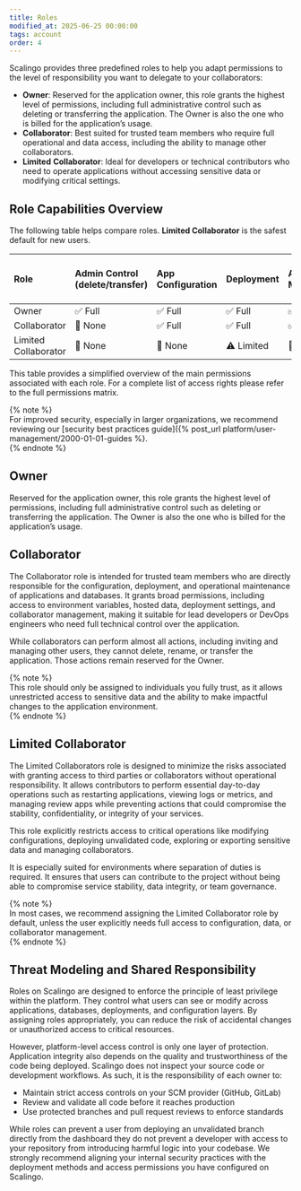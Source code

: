 ```yaml
---
title: Roles
modified_at: 2025-06-25 00:00:00
tags: account
order: 4
---
```


Scalingo provides three predefined roles to help you adapt permissions to the level of responsibility you want to delegate to your collaborators:

* **Owner**: Reserved for the application owner, this role grants the highest level of permissions, including full administrative control such as deleting or transferring the application. The Owner is also the one who is billed for the application’s usage.  
* **Collaborator**: Best suited for trusted team members who require full operational and data access, including the ability to manage other collaborators.  
* **Limited** **Collaborator**: Ideal for developers or technical contributors who need to operate applications without accessing sensitive data or modifying critical settings.

## Role Capabilities Overview

The following table helps compare roles. **Limited Collaborator** is the safest default for new users.

| Role | Admin Control (delete/transfer) | App Configuration | Deployment | Add-ons Management | Collaborator Management | Access to Data & Secrets |
| :---- | :---- | :---- | :---- | :---- | :---- | :---- |
| Owner | ✅ Full | ✅ Full | ✅ Full | ✅ Ful | ✅ Full | ✅ Full |
| Collaborator | 🚫 None | ✅ Full | ✅ Full | ✅ Full | ✅ Full | ✅ Full |
| Limited Collaborator | 🚫 None | 🚫 None | ⚠️ Limited | 🚫 None | 🚫 None | 🚫 None |

This table provides a simplified overview of the main permissions associated with each role. For a complete list of access rights please refer to the full permissions matrix.

{% note %}  
For improved security, especially in larger organizations, we recommend reviewing our [security best practices guide]({% post_url platform/user-management/2000-01-01-guides %}.  
{% endnote %}

## Owner

Reserved for the application owner, this role grants the highest level of permissions, including full administrative control such as deleting or transferring the application. The Owner is also the one who is billed for the application’s usage.

## Collaborator

The Collaborator role is intended for trusted team members who are directly responsible for the configuration, deployment, and operational maintenance of applications and databases. It grants broad permissions, including access to environment variables, hosted data, deployment settings, and collaborator management, making it suitable for lead developers or DevOps engineers who need full technical control over the application.

While collaborators can perform almost all actions, including inviting and managing other users, they cannot delete, rename, or transfer the application. Those actions remain reserved for the Owner.

{% note %}  
This role should only be assigned to individuals you fully trust, as it allows unrestricted access to sensitive data and the ability to make impactful changes to the application environment.  
{% endnote %}

## Limited Collaborator

The Limited Collaborators role is designed to minimize the risks associated with granting access to third parties or collaborators without operational responsibility. It allows contributors to perform essential day-to-day operations such as restarting applications, viewing logs or metrics, and managing review apps while preventing actions that could compromise the stability, confidentiality, or integrity of your services.

This role explicitly restricts access to critical operations like modifying configurations, deploying unvalidated code, exploring or exporting sensitive data and managing collaborators.

It is especially suited for environments where separation of duties is required. It ensures that users can contribute to the project without being able to compromise service stability, data integrity, or team governance.

{% note %}  
In most cases, we recommend assigning the Limited Collaborator role by default, unless the user explicitly needs full access to configuration, data, or collaborator management.  
{% endnote %}

## Threat Modeling and Shared Responsibility

Roles on Scalingo are designed to enforce the principle of least privilege within the platform. They control what users can see or modify across applications, databases, deployments, and configuration layers. By assigning roles appropriately, you can reduce the risk of accidental changes or unauthorized access to critical resources.

However, platform-level access control is only one layer of protection. Application integrity also depends on the quality and trustworthiness of the code being deployed. Scalingo does not inspect your source code or development workflows. As such, it is the responsibility of each owner to:

* Maintain strict access controls on your SCM provider (GitHub, GitLab)  
* Review and validate all code before it reaches production  
* Use protected branches and pull request reviews to enforce standards

While roles can prevent a user from deploying an unvalidated branch directly from the dashboard they do not prevent a developer with access to your repository from introducing harmful logic into your codebase. We strongly recommend aligning your internal security practices with the deployment methods and access permissions you have configured on Scalingo.